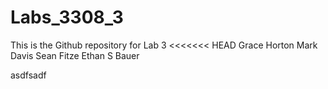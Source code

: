 # Labs_3308_3
This is the Github repository for Lab 3
<<<<<<< HEAD
Grace Horton
Mark Davis
Sean Fitze
Ethan S Bauer

asdfsadf
